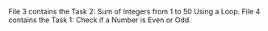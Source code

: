 File 3 contains the Task 2: Sum of Integers from 1 to 50 Using a Loop.
File 4 contains the Task 1: Check if a Number is Even or Odd.
